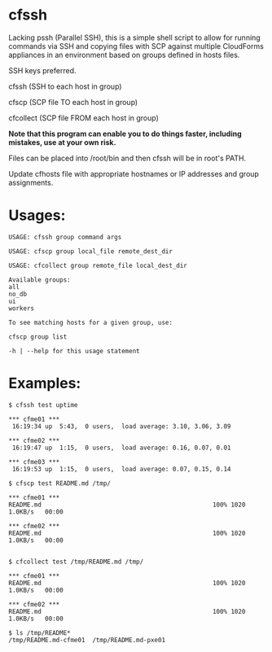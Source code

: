 # cfssh

Lacking pssh (Parallel SSH), this is a simple shell script to allow for running commands via SSH and copying files with SCP against multiple CloudForms appliances in an environment based on groups defined in hosts files.

SSH keys preferred.

cfssh (SSH to each host in group)

cfscp (SCP file TO each host in group)

cfcollect (SCP file FROM each host in group)

**Note that this program can enable you to do things faster, including mistakes, use at your own risk.**

Files can be placed into /root/bin and then cfssh will be in root's PATH.

Update cfhosts file with appropriate hostnames or IP addresses and group assignments.

# Usages:

```
USAGE: cfssh group command args

USAGE: cfscp group local_file remote_dest_dir

USAGE: cfcollect group remote_file local_dest_dir

Available groups:
all
no_db
ui
workers

To see matching hosts for a given group, use:

cfscp group list

-h | --help for this usage statement
```

# Examples:

```
$ cfssh test uptime

*** cfme01 ***
 16:19:34 up  5:43,  0 users,  load average: 3.10, 3.06, 3.09

*** cfme02 ***
 16:19:47 up  1:15,  0 users,  load average: 0.16, 0.07, 0.01

*** cfme03 ***
 16:19:53 up  1:15,  0 users,  load average: 0.07, 0.15, 0.14

$ cfscp test README.md /tmp/

*** cfme01 ***
README.md                                               100% 1020     1.0KB/s   00:00    

*** cfme02 ***
README.md                                               100% 1020     1.0KB/s   00:00    


$ cfcollect test /tmp/README.md /tmp/

*** cfme01 ***
README.md                                               100% 1020     1.0KB/s   00:00    

*** cfme02 ***
README.md                                               100% 1020     1.0KB/s   00:00    

$ ls /tmp/README*
/tmp/README.md-cfme01  /tmp/README.md-pxe01
```

